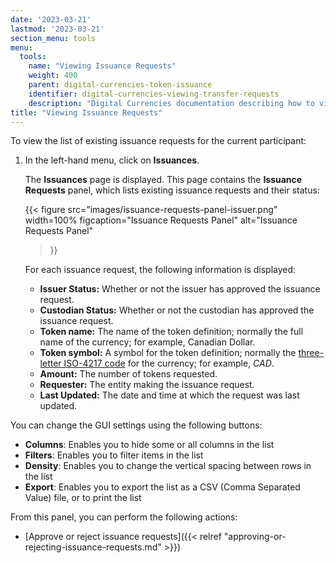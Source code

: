 ```yaml
---
date: '2023-03-21'
lastmod: '2023-03-21'
section_menu: tools
menu:
  tools:
    name: "Viewing Issuance Requests"
    weight: 400
    parent: digital-currencies-token-issuance
    identifier: digital-currencies-viewing-transfer-requests
    description: "Digital Currencies documentation describing how to view transfer requests via the GUI"
title: "Viewing Issuance Requests"
---
```


To view the list of existing issuance requests for the current participant:

1. In the left-hand menu, click on **Issuances**.

   The **Issuances** page is displayed. This page contains the **Issuance Requests** panel, which lists existing issuance requests and their status:

   {{<
      figure
	  src="images/issuance-requests-panel-issuer.png"
      width=100%
	  figcaption="Issuance Requests Panel"
	  alt="Issuance Requests Panel"
   >}}

   For each issuance request, the following information is displayed:

   * **Issuer Status:** Whether or not the issuer has approved the issuance request.
   * **Custodian Status:** Whether or not the custodian has approved the issuance request.
   * **Token name:** The name of the token definition; normally the full name of the currency; for example, Canadian Dollar.
   * **Token symbol:** A symbol for the token definition; normally the [three-letter ISO-4217 code](https://en.wikipedia.org/wiki/ISO_4217) for the currency; for example, *CAD*.
   * **Amount:** The number of tokens requested.
   * **Requester:** The entity making the issuance request.
   * **Last Updated:** The date and time at which the request was last updated.

You can change the GUI settings using the following buttons:

* **Columns**: Enables you to hide some or all columns in the list
* **Filters**: Enables you to filter items in the list
* **Density**: Enables you to change the vertical spacing between rows in the list
* **Export**: Enables you to export the list as a CSV (Comma Separated Value) file, or to print the list

From this panel, you can perform the following actions:

* [Approve or reject issuance requests]({{< relref "approving-or-rejecting-issuance-requests.md" >}})